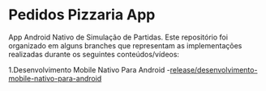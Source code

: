 # Pedidos Pizzaria App 
App Android Nativo de Simulação de Partidas. Este repositório foi organizado em alguns branches que representam as implementações realizadas durante os seguintes conteúdos/vídeos:

1.Desenvolvimento Mobile Nativo Para Android
  -[release/desenvolvimento-mobile-nativo-para-android](https://github.com/PedroThiagoGC/pedidos-pizzaria-app/tree/release/desenvolvimento-mobile-nativo-para-android)
